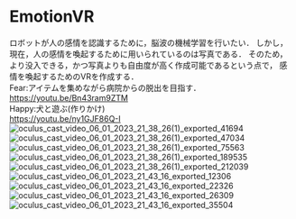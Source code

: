 # EmotionVR
ロボットが人の感情を認識するために，脳波の機械学習を行いたい．
しかし，現在，人の感情を喚起するために用いられているのは写真である．
そのため，より没入できる，かつ写真よりも自由度が高く作成可能であるという点で，
感情を喚起するためのVRを作成する．  
Fear:アイテムを集めながら病院からの脱出を目指す．  
https://youtu.be/Bn43ram9ZTM  
Happy:犬と遊ぶ(作りかけ)  
https://youtu.be/ny1GJF86Q-I  
![oculus_cast_video_06_01_2023_21_38_26(1)_exported_41694](https://github.com/Saitoh-T/EmotionVR/assets/72367709/ced2c4c2-c06b-40c5-82c8-40891c5966e4)
![oculus_cast_video_06_01_2023_21_38_26(1)_exported_47034](https://github.com/Saitoh-T/EmotionVR/assets/72367709/ca381c4d-2ad4-44b7-9859-af4c56192a29)
![oculus_cast_video_06_01_2023_21_38_26(1)_exported_75563](https://github.com/Saitoh-T/EmotionVR/assets/72367709/6287f80c-0cad-4a8d-97c0-d09b14aca941)
![oculus_cast_video_06_01_2023_21_38_26(1)_exported_189535](https://github.com/Saitoh-T/EmotionVR/assets/72367709/095ba30e-3e74-4ca6-8860-3ad76b0361ac)
![oculus_cast_video_06_01_2023_21_38_26(1)_exported_212039](https://github.com/Saitoh-T/EmotionVR/assets/72367709/4d33c36b-5dbe-433c-8a8e-f7ea17c79b2c)
![oculus_cast_video_06_01_2023_21_43_16_exported_12306](https://github.com/Saitoh-T/EmotionVR/assets/72367709/27f52662-3d91-4537-97b9-778e9f74483c)
![oculus_cast_video_06_01_2023_21_43_16_exported_22326](https://github.com/Saitoh-T/EmotionVR/assets/72367709/b3ccb550-90ef-4245-b0c1-a9a98c968c79)
![oculus_cast_video_06_01_2023_21_43_16_exported_26309](https://github.com/Saitoh-T/EmotionVR/assets/72367709/e5f46952-d4a3-4bfb-a597-b837b80b0594)
![oculus_cast_video_06_01_2023_21_43_16_exported_35504](https://github.com/Saitoh-T/EmotionVR/assets/72367709/983df930-029e-46c5-ae9f-c70d7b9d61fe)
